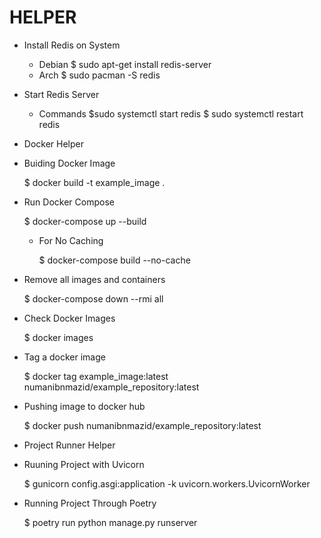 # HELPER

* Install Redis on System

  * Debian
    $ sudo apt-get install redis-server
  * Arch
    $ sudo pacman -S redis

* Start Redis Server

  * Commands
    $sudo systemctl start redis
    $ sudo systemctl restart redis

* Docker Helper

* Buiding Docker Image

    $ docker build -t example_image .

* Run Docker Compose

    $ docker-compose up --build

  * For No Caching

    $ docker-compose build --no-cache

* Remove all images and containers

    $ docker-compose down --rmi all

* Check Docker Images

    $ docker images

* Tag a docker image

    $ docker tag example_image:latest numanibnmazid/example_repository:latest

* Pushing image to docker hub

    $ docker push numanibnmazid/example_repository:latest

* Project Runner Helper

* Ruuning Project with Uvicorn

    $ gunicorn config.asgi:application -k uvicorn.workers.UvicornWorker

* Running Project Through Poetry

    $ poetry run python manage.py runserver
